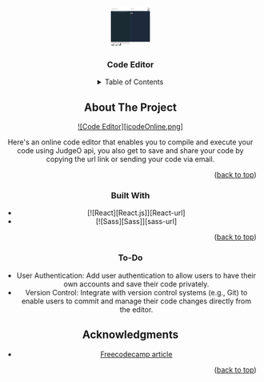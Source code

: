<!-- PROJECT LOGO -->
<br />
<div align="center">
  <a href="https://github.com/Olufunmi13/code-editor">
    <img src="icodeonline.png" alt="Logo" width="80" height="80">
  </a>

  <h3 align="center">Code Editor</h3>

  <!-- TABLE OF CONTENTS -->
<details>
  <summary>Table of Contents</summary>
  <ol>
    <li>
      <a href="#about-the-project">About The Project</a>
      <ul>
        <li><a href="#built-with">Built With</a></li>
      </ul>
    </li>
    <li><a href="#to-do">TO-DO</a></li>
    <li><a href="#acknowledgments">Acknowledgments</a></li>
  </ol>
</details>



<!-- ABOUT THE PROJECT -->
## About The Project

[![Code Editor][icodeOnline.png]](https://example.com)

Here's an online code editor that enables you to compile and execute your code using JudgeO api, you also get to save and share your code by copying the url link or sending your code via email.

<p align="right">(<a href="#readme-top">back to top</a>)</p>



### Built With


* [![React][React.js]][React-url]
* [![Sass][Sass]][sass-url]


<p align="right">(<a href="#readme-top">back to top</a>)</p>

### To-Do
* User Authentication: Add user authentication to allow users to have their own accounts and save their code privately.
* Version Control: Integrate with version control systems (e.g., Git) to enable users to commit and manage their code changes directly from the editor.

<!-- ACKNOWLEDGMENTS -->
## Acknowledgments

* [Freecodecamp article](https://www.freecodecamp.org/news/how-to-build-react-based-code-editor/)


<p align="right">(<a href="#readme-top">back to top</a>)</p>

